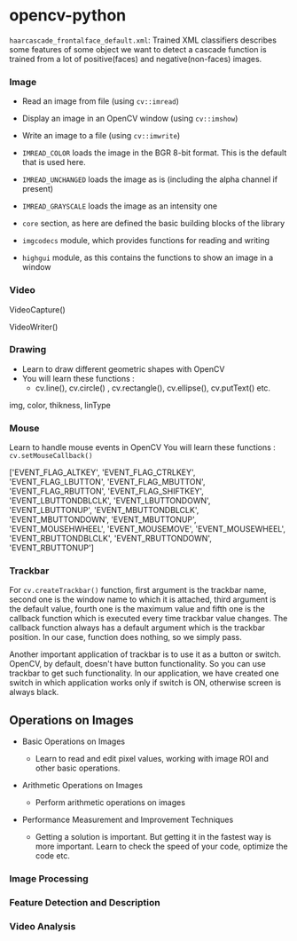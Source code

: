 # opencv-python

`haarcascade_frontalface_default.xml`: Trained XML classifiers describes some features of some object we want to detect a cascade function is trained from a lot of positive(faces) and negative(non-faces) images.

### Image

- Read an image from file (using `cv::imread`)
- Display an image in an OpenCV window (using `cv::imshow`)
- Write an image to a file (using `cv::imwrite`)

- `IMREAD_COLOR` loads the image in the BGR 8-bit format. This is the default that is used here.
- `IMREAD_UNCHANGED` loads the image as is (including the alpha channel if present)
- `IMREAD_GRAYSCALE` loads the image as an intensity one

- `core` section, as here are defined the basic building blocks of the library
- `imgcodecs` module, which provides functions for reading and writing
- `highgui` module, as this contains the functions to show an image in a window

### Video

VideoCapture()

VideoWriter()

### Drawing

- Learn to draw different geometric shapes with OpenCV
- You will learn these functions :
  - cv.line(), cv.circle() , cv.rectangle(), cv.ellipse(), cv.putText() etc.

img, color, thikness, linType

### Mouse

Learn to handle mouse events in OpenCV
You will learn these functions : `cv.setMouseCallback()`

['EVENT_FLAG_ALTKEY', 'EVENT_FLAG_CTRLKEY', 'EVENT_FLAG_LBUTTON', 'EVENT_FLAG_MBUTTON', 'EVENT_FLAG_RBUTTON', 'EVENT_FLAG_SHIFTKEY', 'EVENT_LBUTTONDBLCLK', 'EVENT_LBUTTONDOWN', 'EVENT_LBUTTONUP', 'EVENT_MBUTTONDBLCLK', 'EVENT_MBUTTONDOWN', 'EVENT_MBUTTONUP', 'EVENT_MOUSEHWHEEL', 'EVENT_MOUSEMOVE', 'EVENT_MOUSEWHEEL', 'EVENT_RBUTTONDBLCLK', 'EVENT_RBUTTONDOWN', 'EVENT_RBUTTONUP']

### Trackbar

For `cv.createTrackbar()` function, first argument is the trackbar name, second one is the window name to which it is attached, third argument is the default value, fourth one is the maximum value and fifth one is the callback function which is executed every time trackbar value changes. The callback function always has a default argument which is the trackbar position. In our case, function does nothing, so we simply pass.

Another important application of trackbar is to use it as a button or switch. OpenCV, by default, doesn't have button functionality. So you can use trackbar to get such functionality. In our application, we have created one switch in which application works only if switch is ON, otherwise screen is always black.

## Operations on Images

- Basic Operations on Images

  - Learn to read and edit pixel values, working with image ROI and other basic operations.

- Arithmetic Operations on Images

  - Perform arithmetic operations on images

- Performance Measurement and Improvement Techniques

  - Getting a solution is important. But getting it in the fastest way is more important. Learn to check the speed of your code, optimize the code etc.

### Image Processing

### Feature Detection and Description

### Video Analysis
